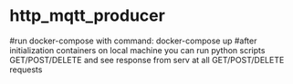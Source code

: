 # http_mqtt_producer
#run docker-compose with command:
docker-compose up
#after initialization containers on local machine you can run python scripts GET/POST/DELETE and see response from serv at all GET/POST/DELETE requests 
